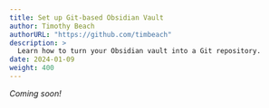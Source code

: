 ```yaml
---
title: Set up Git-based Obsidian Vault
author: Timothy Beach
authorURL: "https://github.com/timbeach"
description: >
  Learn how to turn your Obsidian vault into a Git repository.
date: 2024-01-09
weight: 400
---
```


_Coming soon!_

